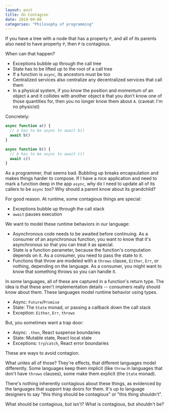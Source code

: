 ```yaml
---
layout: post
title: On Contagion
date: 2019-09-08
categories: "Philosophy of programming"
---
```


If you have a tree with a node that has a property `P`, and all of its parents also need to have property `P`, then `P` is contagious.

When can that happen?

- Exceptions bubble up through the call tree
- State has to be lifted up to the root of a call tree
- If a function is `async`, its ancestors must be too
- Centralized services also centralize any decentralized services that call them
- In a physical system, if you know the position and momentum of an object `A` and it collides with another object `B` that you don't know one of those quantities for, then you no longer know them about `A`. (caveat: I'm no physicist)

Concretely:

```js
async function a() {
  // a has to be async to await b()
  await b()
}

async function b() {
  // b has to be async to await c()
  await c()
}
```

As a programmer, that seems bad. Bubbling up breaks encapsulation and makes things harder to compose. If I have a nice application and need to mark a function deep in the app `async`, why do I need to update all of its callers to be `async` too? Why should a parent know about its grandchild?

For good reason. At runtime, some contagious things are special:

- Exceptions bubble up through the call stack
- `await` pauses execution

We want to model these runtime behaviors in our language:

- Asynchronous code needs to be awaited before continuing. As a consumer of an asynchronous function, you want to know that it's asynchronous so that you can treat it as special.
- State is a function parameter, because the function's computation depends on it. As a consumer, you need to pass the state to it.
- Functions that throw are modeled with a `throws` clause, `Either`, `Err`, or nothing, depending on the language. As a consumer, you might want to know that something throws so you can handle it.

In some languages, all of these are captured in a function's return type. The idea is that these aren't implementation details -- consumers really should know about them. These languages model runtime behavior using types.

- Async: `Future`/`Promise`
- State: The `State` monad, or passing a callback down the call stack
- Exception: `Either`, `Err`, `throws`

But, you sometimes want a trap door:

- Async: `.then`, React suspense boundaries
- State: Mutable state, React local state
- Exceptions: `try`/`catch`, React error boundaries

These are ways to avoid contagion.

What unites all of those? They're effects, that different languages model differently. Some languages keep them implicit (like `throw` in languages that don't have `throws` clauses), some make them explicit (the `State` monad).

There's nothing inherently contagious about these things, as evidenced by the languages that support trap doors for them. It's up to language designers to say "this thing should be contagious" or "this thing shouldn't".

What should be contagious, but isn't? What is contagious, but shouldn't be?
